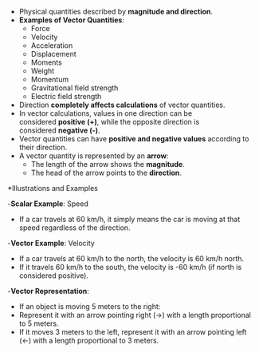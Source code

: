 - Physical quantities described by **magnitude and direction**.
- **Examples of Vector Quantities**:
    - Force
    - Velocity
    - Acceleration
    - Displacement
    - Moments
    - Weight
    - Momentum
    - Gravitational field strength
    - Electric field strength
- Direction **completely affects calculations** of vector quantities.
- In vector calculations, values in one direction can be considered **positive (+)**, while the opposite direction is considered **negative (-)**.
- Vector quantities can have **positive and negative values** according to their direction.
- A vector quantity is represented by an **arrow**:
    - The length of the arrow shows the **magnitude**.
    - The head of the arrow points to the **direction**.


*Illustrations and Examples

-**Scalar Example**: Speed
- If a car travels at 60 km/h, it simply means the car is moving at that speed regardless of the direction.

-**Vector Example**: Velocity
- If a car travels at 60 km/h to the north, the velocity is 60 km/h north.
- If it travels 60 km/h to the south, the velocity is -60 km/h (if north is considered positive).

-**Vector Representation**:
- If an object is moving 5 meters to the right:
- Represent it with an arrow pointing right (→) with a length proportional to 5 meters.
- If it moves 3 meters to the left, represent it with an arrow pointing left (←) with a length proportional to 3 meters.  